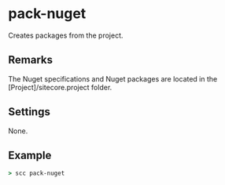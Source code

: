 pack-nuget
=================
Creates packages from the project.

Remarks
-------
The Nuget specifications and Nuget packages are located in the [Project]/sitecore.project folder.

Settings
--------
None.

Example
-------
```cmd
> scc pack-nuget
```

